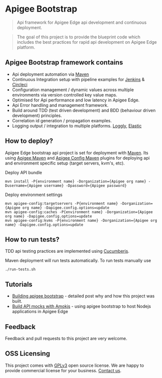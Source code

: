 # Apigee Bootstrap

> Api framework for Apigee Edge api development and continuous deployment.

> The goal of this project is to provide the blueprint code which includes the best practices for rapid api development on Apigee Edge platform.

## Apigee Bootstrap framework contains

* Api deployment automation via [Maven](https://maven.apache.org)
* Continuous Integration setup with pipeline examples for [Jenkins](https://jenkins.io) & [Circleci](https://circleci.com)
* Configuration management / dynamic values across multiple environments via version controlled key value maps.
* Optimised for Api performance and low latency in Apigee Edge.
* Api Error handling and management framework.
* Build around TDD (test driven development) and BDD (behaviour driven development) principles.
* Correlation id generation / propagation examples.
* Logging output / integration to multiple platforms. [Loggly](loggly.com), [Elastic](https://www.elastic.co/elk-stack)

## How to deploy?

Apigee Edge bootstrap api project is set for deployment with [Maven](https://maven.apache.org). Its using [Apigee Maven](https://github.com/apigee/apigee-deploy-maven-plugin) and [Apigee Config Maven](https://github.com/apigee/apigee-config-maven-plugin) plugins for deploying api and environment specific setup (target servers, kvm's, etc).

Deploy API bundle

	mvn install -P{environment name} -Dorganization={Apigee org name} -Dusername={Apigee username} -Dpassword={Apigee password}

Deploy environment settings

	mvn apigee-config:targetservers -P{environment name} -Dorganization={Apigee org name} -Dapigee.config.options=update 
	mvn apigee-config:caches -P{environment name} -Dorganization={Apigee org name} -Dapigee.config.options=update 
	mvn apigee-config:kvms -P{environment name} -Dorganization={Apigee org name} -Dapigee.config.options=update  

## How to run tests?

TDD api testing practices are implemented using [Cucumberjs](https://www.npmjs.com/package/cucumber).

	
Maven deployment will run tests automatically. To run tests manually use

	./run-tests.sh

## Tutorials

* [Building apigee bootstrap](https://www.popularowl.com/blog/build-api-mocks-with-amokjs/) - detailed post why and how this project was built.
* [Build API mocks with Amokjs](https://www.popularowl.com/blog/build-api-mocks-with-amokjs/) - using apigee bootstrap to host Nodejs applications in Apigee Edge


## Feedback

Feedback and pull requests to this project are very welcome.

## OSS Licensing

This project comes with [GPLv3](https://www.gnu.org/licenses/gpl-3.0.en.html) open source license. We are happy to provide commercial license for your business. [Contact us](https://github.com/sauliuz).
